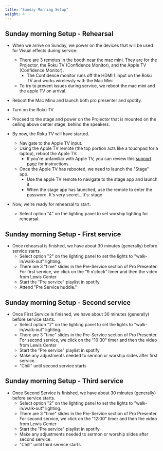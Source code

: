 ```yaml
---
title: "Sunday Morning Setup"
weight: 4
---
```


## Sunday morning Setup - Rehearsal
- When we arrive on Sunday, we power on the devices that will be used for Visual effects during service.
  - There are 3 remotes in the booth near the mac mini.  They are for the Projector, the Roku TV (Confidence Monitor), and the Apple TV (Confidence Monitor).
    - The Confidence monitor runs off the HDMI 1 input on the Roku TV and works wirelessly with the Mac Mini
  - To try to prevent issues during service, we reboot the mac mini and the apple TV on arrival.

- Reboot the Mac Minu and launch both pro presenter and spotify.  
- Turn on the Roku TV
- Proceed to the stage and power on the Projector that is mounted on the ceiling above center stage, behind the speakers.
- By now, the Roku TV will have started.  
  - Navigate to the Apple TV input.
  - Using the Apple TV remote (the top portion acts like a touchpad for a laptop), reboot the Apple TV.  
    - If you're unfamiliar with Apple TV, you can review this [support page](https://support.apple.com/guide/tv/restart-apple-tv-atvbb8553426/tvos) for instructions.
  - Once the Apple TV has rebooted, we need to launch the "Stage" app.
    - Use the apple TV remote to navigate to the stage app and launch it.
    - When the stage app has launched, use the remote to enter the password.  It's very secret...It's:  stage
- Now, we're ready for rehearsal to start.
  - Select option "4" on the lighting panel to set worship lighting for rehearsal.

## Sunday morning Setup - First service
- Once rehearsal is finished, we have about 30 minutes (generally) before service starts.
  - Select option "2" on the lighting panel to set the lights to "walk-in/walk-out" lighting.
  - There are 3 "time" slides in the Pre-Service section of Pro Presenter.  For first service, we click on the "9 o'clock" timer and then the video from Lewis Center
  - Start the "Pre service" playlist in spotify
  - Attend "Pre Service huddle."

## Sunday morning Setup - Second service
- Once First Service is finished, we have about 30 minutes (generally) before service starts.
  - Select option "2" on the lighting panel to set the lights to "walk-in/walk-out" lighting.
  - There are 3 "time" slides in the Pre-Service section of Pro Presenter.  For second service, we click on the "10:30" timer and then the video from Lewis Center
  - Start the "Pre service" playlist in spotify
  - Make any adjustments needed to sermon or worship slides after first service.  
  - "Chill" until second service starts

## Sunday morning Setup - Third service
- Once Second Service is finished, we have about 30 minutes (generally) before service starts.
  - Select option "2" on the lighting panel to set the lights to "walk-in/walk-out" lighting.
  - There are 3 "time" slides in the Pre-Service section of Pro Presenter.  For second service, we click on the "12:00" timer and then the video from Lewis Center
  - Start the "Pre service" playlist in spotify
  - Make any adjustments needed to sermon or worship slides after second service.  
  - "Chill" until third service starts


